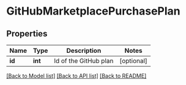 # GitHubMarketplacePurchasePlan

## Properties
Name | Type | Description | Notes
------------ | ------------- | ------------- | -------------
**id** | **int** | Id of the GitHub plan | [optional] 

[[Back to Model list]](../README.md#documentation-for-models) [[Back to API list]](../README.md#documentation-for-api-endpoints) [[Back to README]](../README.md)


